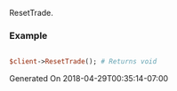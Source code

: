 ResetTrade.
### Example

```perl

$client->ResetTrade(); # Returns void
```


Generated On 2018-04-29T00:35:14-07:00